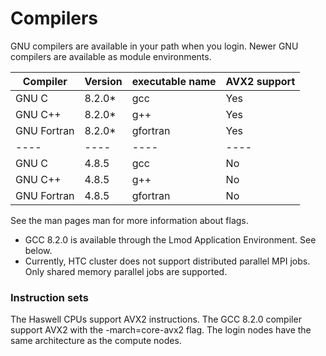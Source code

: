 # Compilers
GNU compilers are available in your path when you login. Newer GNU compilers are available as module environments.

<link rel="stylesheet" href="https://cdn.datatables.net/1.13.4/css/jquery.dataTables.min.css">

<table class="display cell-border" id="nTable">
	<thead>
		<tr>
			<th>Compiler</th>
			<th>Version</th>
			<th>executable name</th>
			<th>AVX2 support</th>
		</tr>
	</thead>
	<tbody>
		<tr>
			<td>GNU C</td>
			<td>8.2.0*</td>
			<td>gcc</td>
			<td>Yes</td>
		</tr>
		<tr>
			<td>GNU C++</td>
			<td>8.2.0*</td>
			<td>g++</td>
			<td>Yes</td>
		</tr>
		<tr>
			<td>GNU Fortran</td>
			<td>8.2.0*</td>
			<td>gfortran</td>
			<td>Yes</td>
		</tr>
		<tr>
			<td>----</td>
			<td>----</td>
			<td>----</td>
			<td>----</td>
		</tr>
		<tr>
			<td>GNU C</td>
			<td>4.8.5</td>
			<td>gcc</td>
			<td>No</td>
		</tr>
		<tr>
			<td>GNU C++</td>
			<td>4.8.5</td>
			<td>g++</td>
			<td>No</td>
		</tr>
		<tr>
			<td>GNU Fortran</td>
			<td>4.8.5</td>
			<td>gfortran</td>
			<td>No</td>
		</tr>
	</tbody>
</table>


<script type="text/javascript" src="https://code.jquery.com/jquery-3.7.0.min.js"></script>
<script type="text/javascript" src="https://cdn.datatables.net/1.13.4/js/jquery.dataTables.min.js"></script>

<script type="text/javascript">
    $(document).ready(function() {
        $('#nTable').DataTable({
            "paging": false,
            "bPaginate": false,
            "bLengthChange": false,
            "bFilter": true,
            "bInfo": false,
            "bAutoWidth": false,
            "searching": false,
            "ordering": false
        });
    });
</script>

See the man pages man <executable> for more information about flags.

*   GCC 8.2.0 is available through the Lmod Application Environment. See below.
*   Currently, HTC cluster does not support distributed parallel MPI jobs. Only shared memory parallel jobs are supported.

### Instruction sets

The Haswell CPUs support AVX2 instructions. The GCC 8.2.0 compiler support AVX2 with the -march=core-avx2 flag. The login nodes have the same architecture as the compute nodes.